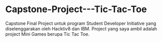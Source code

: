 # Capstone-Project---Tic-Tac-Toe
Capstone Final Project untuk program Student Developer Initiative yang diselenggarakan oleh Hacktiv8 dan IBM. Project yang saya ambil adalah project Mini Games berupa Tic Tac Toe.
